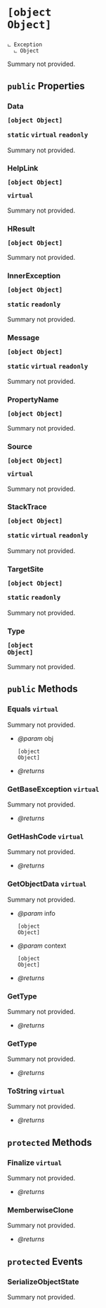 # <code><p title="undefined">[object Object]</p></code>

```
ட Exception
  ட Object
```

Summary not provided.

## `public` Properties

### Data <code><p title="undefined">[object Object]</p></code> `static` `virtual` `readonly`

Summary not provided.

### HelpLink <code><p title="undefined">[object Object]</p></code> `virtual`

Summary not provided.

### HResult <code><p title="undefined">[object Object]</p></code>

Summary not provided.

### InnerException <code><p title="undefined">[object Object]</p></code> `static` `readonly`

Summary not provided.

### Message <code><p title="undefined">[object Object]</p></code> `static` `virtual` `readonly`

Summary not provided.

### PropertyName <code><p title="undefined">[object Object]</p></code>

Summary not provided.

### Source <code><p title="undefined">[object Object]</p></code> `virtual`

Summary not provided.

### StackTrace <code><p title="undefined">[object Object]</p></code> `static` `virtual` `readonly`

Summary not provided.

### TargetSite <code><p title="undefined">[object Object]</p></code> `static` `readonly`

Summary not provided.

### Type <code><p title="undefined">[object Object]</p></code>

Summary not provided.



## `public` Methods

### Equals `virtual`

Summary not provided.

- *@param* obj <code><p title="undefined">[object Object]</p></code>

- *@returns* 

### GetBaseException `virtual`

Summary not provided.

- *@returns* 

### GetHashCode `virtual`

Summary not provided.

- *@returns* 

### GetObjectData `virtual`

Summary not provided.

- *@param* info <code><p title="undefined">[object Object]</p></code>
- *@param* context <code><p title="undefined">[object Object]</p></code>

- *@returns* 

### GetType

Summary not provided.

- *@returns* 

### GetType

Summary not provided.

- *@returns* 

### ToString `virtual`

Summary not provided.

- *@returns* 

## `protected` Methods

### Finalize `virtual`

Summary not provided.

- *@returns* 

### MemberwiseClone

Summary not provided.

- *@returns* 

## `protected` Events

### SerializeObjectState

Summary not provided.